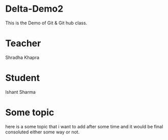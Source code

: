 # Delta-Demo2
This is the Demo of Git &amp; Git hub class.

# Teacher
Shradha Khapra

# Student
Ishant Sharma

# Some topic
here is a some topic that i want to add after some time and it would be final consoluted either some way or not.
